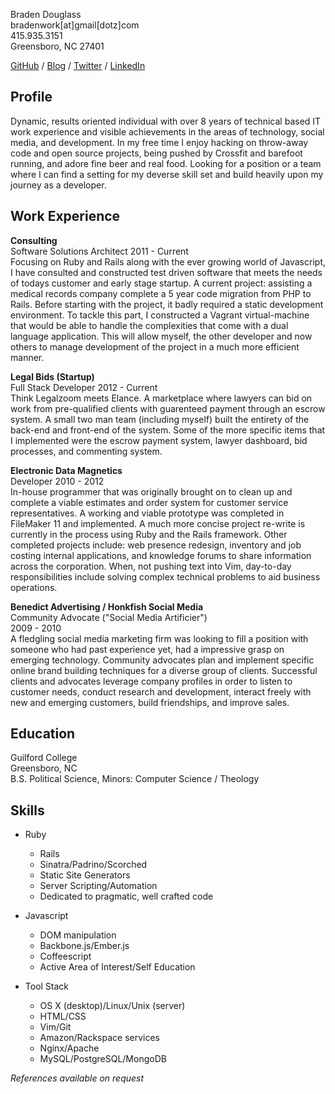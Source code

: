 Braden Douglass  
bradenwork[at]gmail[dotz]com  
415.935.3151  
Greensboro, NC 27401

[GitHub](http://github.com/braidn) / 
[Blog](http://cloudbacon.com) / 
[Twitter](http://twitter.com/braidn) / 
[LinkedIn](http://linkedin.com/in/bradendouglass)

Profile
----------------

Dynamic, results oriented individual with over 8 years of technical based IT work experience and visible achievements in the areas of technology, social media, and development. In my free time I enjoy hacking on throw-away code and open source projects, being pushed by Crossfit and barefoot running, and adore fine beer and real food. Looking for a position or a team where I can find a setting for my deverse skill set and build heavily upon my journey as a developer.

Work Experience
---------------
__Consulting__  
Software Solutions Architect
2011 - Current  
Focusing on Ruby and Rails along with the ever growing world of Javascript, I have consulted and constructed test driven software that meets the needs of todays customer and early stage startup. A current project: assisting a medical records company complete a 5 year code migration from PHP to Rails. Before starting with the project, it badly required a static development environment. To tackle this part, I constructed a Vagrant virtual-machine that would be able to handle the complexities that come with a dual language application. This will allow myself, the other developer and now others to manage development of the project in a much more efficient manner.

__Legal Bids (Startup)__  
Full Stack Developer
2012 - Current  
Think Legalzoom meets Elance. A marketplace where lawyers can bid on work 
from pre-qualified clients with guarenteed payment through an escrow system.
A small two man team (including myself) built the entirety of the back-end
and front-end of the system. Some of the more specific items that I implemented 
were the escrow payment system, lawyer dashboard, bid processes, and commenting
system.

__Electronic Data Magnetics__   
Developer
2010 - 2012  
In-house programmer that was originally brought on to clean up and
complete a viable estimates and order system for customer service
representatives. A working and viable prototype was completed in
FileMaker 11 and implemented. A much more concise project re-write is
currently in the process using Ruby and the Rails framework. Other
completed projects include: web presence redesign, inventory and job
costing internal applications, and knowledge forums
to share information across the corporation. When, not pushing text
into Vim, day-to-day responsibilities include solving complex technical problems to aid business operations.

__Benedict Advertising / Honkfish Social Media__  
Community Advocate ("Social Media Artificier")  
2009 - 2010  
A fledgling social media marketing firm was looking to fill a position with someone who had past experience yet, had a impressive grasp on emerging technology.  Community advocates  plan and implement specific online brand building techniques for a diverse group of clients.  Successful clients and advocates leverage company profiles in order to listen to customer needs, conduct research and development, interact freely with new and emerging customers, build friendships, and improve sales.

Education
---------------  
Guilford College  
Greensboro, NC  
B.S. Political Science, Minors: Computer Science / Theology  

Skills
----------------

* Ruby
  * Rails
  * Sinatra/Padrino/Scorched
  * Static Site Generators
  * Server Scripting/Automation
  * Dedicated to pragmatic, well crafted code

* Javascript
  * DOM manipulation
  * Backbone.js/Ember.js
  * Coffeescript
  * Active Area of Interest/Self Education

* Tool Stack
  * OS X (desktop)/Linux/Unix (server)
  * HTML/CSS
  * Vim/Git
  * Amazon/Rackspace services
  * Nginx/Apache
  * MySQL/PostgreSQL/MongoDB

_References available on request_  
